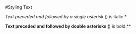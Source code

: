 #Styling Text

*Text preceded and followed by a single asterisk (*) is italic.*

**Text preceded and followed by double asterisks (**) is bold.**
